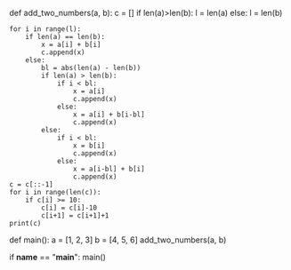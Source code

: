 def add_two_numbers(a, b):
    c = []
    if len(a)>len(b):
        l = len(a)
    else:
        l = len(b)

    for i in range(l):
        if len(a) == len(b):
            x = a[i] + b[i]
            c.append(x)
        else:
            bl = abs(len(a) - len(b))
            if len(a) > len(b):
                if i < bl:
                    x = a[i]
                    c.append(x)
                else:
                    x = a[i] + b[i-bl]
                    c.append(x)
            else:
                if i < bl:
                    x = b[i]
                    c.append(x)
                else:
                    x = a[i-bl] + b[i]
                    c.append(x)
    c = c[::-1]
    for i in range(len(c)):
        if c[i] >= 10:
            c[i] = c[i]-10
            c[i+1] = c[i+1]+1
    print(c)

def main():
    a = [1, 2, 3]
    b = [4, 5, 6]
    add_two_numbers(a, b)

if __name__ == "__main__":
    main()